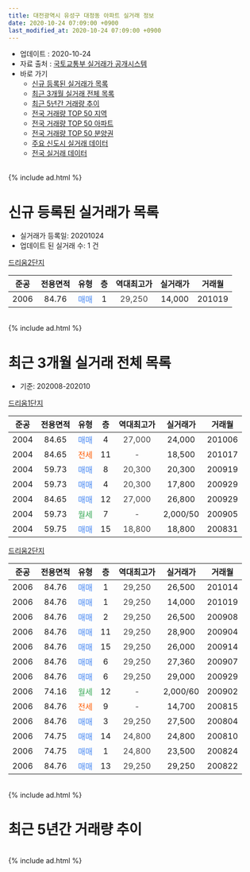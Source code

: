 ```yaml
---
title: 대전광역시 유성구 대정동 아파트 실거래 정보
date: 2020-10-24 07:09:00 +0900
last_modified_at: 2020-10-24 07:09:00 +0900
---
```


* 업데이트 : 2020-10-24
* 자료 출처 : [국토교통부 실거래가 공개시스템](http://rt.molit.go.kr)
* 바로 가기
    * [신규 등록된 실거래가 목록](#신규-등록된-실거래가-목록)
    * [최근 3개월 실거래 전체 목록](#최근-3개월-실거래-전체-목록)
    * [최근 5년간 거래량 추이](#최근-5년간-거래량-추이)
    * [전국 거래량 TOP 50 지역](https://inasie.github.io/apt-trade-info/최근-3개월-전국에서-가장-거래가-많이-발생한-지역)
    * [전국 거래량 TOP 50 아파트](https://inasie.github.io/apt-trade-info/최근-3개월-전국에서-가장-거래가-많이-발생한-아파트)
    * [전국 거래량 TOP 50 분양권](https://inasie.github.io/apt-trade-info/최근-3개월-전국에서-가장-거래가-많이-발생한-분양권)
    * [주요 신도시 실거래 데이터](https://inasie.github.io/apt-trade-info/주요-신도시)
    * [전국 실거래 데이터](https://inasie.github.io/apt-trade-info/전국)
<br>
{% include ad.html %}
<br>

# 신규 등록된 실거래가 목록
* 실거래가 등록일: 20201024
* 업데이트 된 실거래 수: 1 건


[드리움2단지](https://search.naver.com/search.naver?query=%EB%8C%80%EC%A0%84%EA%B4%91%EC%97%AD%EC%8B%9C+%EC%9C%A0%EC%84%B1%EA%B5%AC+%EB%8C%80%EC%A0%95%EB%8F%99+%EB%93%9C%EB%A6%AC%EC%9B%802%EB%8B%A8%EC%A7%80)

|준공|전용면적|유형|층|역대최고가|실거래가|거래월|
|:---:|:---:|:---:|:---:|:---:|:---:|:---:|
|2006|84.76|<span style="color:#4285f3">매매</span>|1|<span style="color:#444444">29,250</span>|14,000|201019|


<br>
{% include ad.html %}
<br>

# 최근 3개월 실거래 전체 목록
* 기준: 202008-202010


[드리움1단지](https://search.naver.com/search.naver?query=%EB%8C%80%EC%A0%84%EA%B4%91%EC%97%AD%EC%8B%9C+%EC%9C%A0%EC%84%B1%EA%B5%AC+%EB%8C%80%EC%A0%95%EB%8F%99+%EB%93%9C%EB%A6%AC%EC%9B%801%EB%8B%A8%EC%A7%80)

|준공|전용면적|유형|층|역대최고가|실거래가|거래월|
|:---:|:---:|:---:|:---:|:---:|:---:|:---:|
|2004|84.65|<span style="color:#4285f3">매매</span>|4|<span style="color:#444444">27,000</span>|24,000|201006|
|2004|84.65|<span style="color:#ff5a00">전세</span>|11|<span style="color:#444444">-</span>|18,500|201017|
|2004|59.73|<span style="color:#4285f3">매매</span>|8|<span style="color:#444444">20,300</span>|20,300|200919|
|2004|59.73|<span style="color:#4285f3">매매</span>|4|<span style="color:#444444">20,300</span>|17,800|200929|
|2004|84.65|<span style="color:#4285f3">매매</span>|12|<span style="color:#444444">27,000</span>|26,800|200929|
|2004|59.73|<span style="color:#34a853">월세</span>|7|<span style="color:#444444">-</span>|2,000/50|200905|
|2004|59.75|<span style="color:#4285f3">매매</span>|15|<span style="color:#444444">18,800</span>|18,800|200831|

[드리움2단지](https://search.naver.com/search.naver?query=%EB%8C%80%EC%A0%84%EA%B4%91%EC%97%AD%EC%8B%9C+%EC%9C%A0%EC%84%B1%EA%B5%AC+%EB%8C%80%EC%A0%95%EB%8F%99+%EB%93%9C%EB%A6%AC%EC%9B%802%EB%8B%A8%EC%A7%80)

|준공|전용면적|유형|층|역대최고가|실거래가|거래월|
|:---:|:---:|:---:|:---:|:---:|:---:|:---:|
|2006|84.76|<span style="color:#4285f3">매매</span>|1|<span style="color:#444444">29,250</span>|26,500|201014|
|2006|84.76|<span style="color:#4285f3">매매</span>|1|<span style="color:#444444">29,250</span>|14,000|201019|
|2006|84.76|<span style="color:#4285f3">매매</span>|2|<span style="color:#444444">29,250</span>|26,500|200908|
|2006|84.76|<span style="color:#4285f3">매매</span>|11|<span style="color:#444444">29,250</span>|28,900|200904|
|2006|84.76|<span style="color:#4285f3">매매</span>|15|<span style="color:#444444">29,250</span>|26,000|200914|
|2006|84.76|<span style="color:#4285f3">매매</span>|6|<span style="color:#444444">29,250</span>|27,360|200907|
|2006|84.76|<span style="color:#4285f3">매매</span>|6|<span style="color:#444444">29,250</span>|29,000|200929|
|2006|74.16|<span style="color:#34a853">월세</span>|12|<span style="color:#444444">-</span>|2,000/60|200902|
|2006|84.76|<span style="color:#ff5a00">전세</span>|9|<span style="color:#444444">-</span>|14,700|200815|
|2006|84.76|<span style="color:#4285f3">매매</span>|3|<span style="color:#444444">29,250</span>|27,500|200804|
|2006|74.75|<span style="color:#4285f3">매매</span>|14|<span style="color:#444444">24,800</span>|24,800|200810|
|2006|74.75|<span style="color:#4285f3">매매</span>|1|<span style="color:#444444">24,800</span>|23,500|200824|
|2006|84.76|<span style="color:#4285f3">매매</span>|13|<span style="color:#444444">29,250</span>|29,250|200822|


<br>
{% include ad.html %}
<br>

# 최근 5년간 거래량 추이


<div style="width:100%;">
    <canvas id="deal_progress" height="200"></canvas>
</div>

<script>
new Chart(document.getElementById("deal_progress"), {
    type: 'line',
    data: {
        labels: ['201510','201511','201512','201601','201602','201603','201604','201605','201606','201607','201608','201609','201610','201611','201612','201701','201702','201703','201704','201705','201706','201707','201708','201709','201710','201711','201712','201801','201802','201803','201804','201805','201806','201807','201808','201809','201810','201811','201812','201901','201902','201903','201904','201905','201906','201907','201908','201909','201910','201911','201912','202001','202002','202003','202004','202005','202006','202007','202008','202009','202010'],
        datasets: [{
            label: '매매',
            pointRadius: 1,
            data: [13, 8, 7, 4, 5, 6, 8, 3, 9, 10, 12, 11, 9, 8, 11, 7, 9, 17, 2, 9, 9, 14, 6, 11, 10, 7, 12, 13, 5, 13, 7, 6, 5, 3, 6, 3, 9, 4, 6, 3, 5, 6, 16, 7, 7, 5, 9, 7, 15, 34, 41, 23, 12, 8, 4, 12, 13, 23, 5, 8, 3],
            borderColor: "rgba(255, 201, 14, 1)",
            backgroundColor: "rgba(255, 201, 14, 0.5)",
            fill: false,
            lineTension: 0
        },{
            label: '전월세',
            pointRadius: 1,
            data: [7, 5, 3, 6, 6, 11, 9, 4, 5, 7, 7, 12, 4, 3, 3, 3, 4, 5, 2, 10, 4, 6, 4, 1, 6, 5, 4, 7, 6, 6, 2, 5, 2, 3, 8, 2, 14, 0, 6, 10, 7, 3, 4, 3, 6, 2, 1, 2, 7, 3, 10, 17, 8, 5, 6, 7, 5, 11, 1, 2, 1],
            borderColor: "rgba(0, 141, 185, 1)",
            backgroundColor: "rgba(0, 141, 185, 0.5)",
            fill: false,
            lineTension: 0
        }
        ]
    },
    options: {
        responsive: true,
        title: {
            display: false
        },
        tooltips: {
            mode: 'index',
            intersect: false
        },
        hover: {
            mode: 'nearest',
            intersect: true
        },
        scales: {
            xAxes: [{
                display: true,
                scaleLabel: {
                    display: true,
                    labelString: '년/월'
                }
            }],
            yAxes: [{
                display: true,
                ticks: {
                    suggestedMin: 0,
                },
                scaleLabel: {
                    display: true,
                    labelString: '실거래 수'
                }
            }]
        }
    }
});

</script>


<br>
{% include ad.html %}
<br>

